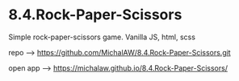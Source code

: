 # 8.4.Rock-Paper-Scissors
Simple rock-paper-scissors game. Vanilla JS, html, scss

repo --> https://github.com/MichalAW/8.4.Rock-Paper-Scissors.git

open app --> https://michalaw.github.io/8.4.Rock-Paper-Scissors/